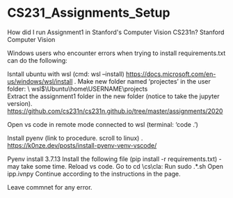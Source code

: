 # CS231_Assignments_Setup

How did I run Assignment1 in Stanford's Computer Vision CS231n? 
Stanford Computer Vision
 
Windows users who encounter errors when trying to install requirements.txt can do the following:
 
Isntall ubuntu with wsl (cmd: wsl –install) https://docs.microsoft.com/en-us/windows/wsl/install .
Make new folder named ‘projectes’ in the user folder: \\ wsl$\Ubuntu\home\USERNAME\projects\
Extract the assignment1 folder in the new folder (notice to take the jupyter version). https://github.com/cs231n/cs231n.github.io/tree/master/assignments/2020

Open vs code in remote mode connected to wsl (terminal: ‘code .’) 

Install pyenv (link to procedure. scroll to linux) . https://k0nze.dev/posts/install-pyenv-venv-vscode/

Pyenv install 3.7.13
Install the following file (pip install -r requirements.txt) - may take some time.
Reload vs code. 
Go to cd \cs\cla: 
Run sudo .\*.sh
Open ipp.ivnpy
Continue according to the instructions in the page. 

Leave commnet for any error. 
